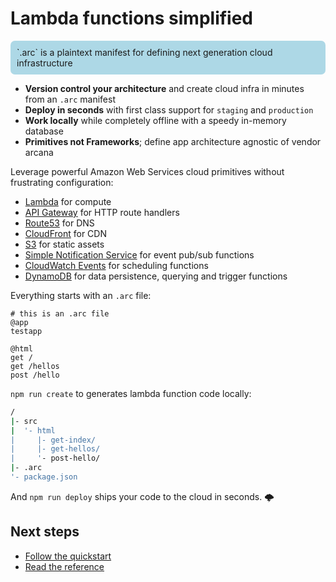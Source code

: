# Lambda functions simplified

<div style=background:lightblue;padding:10px;border-radius:7px;>`.arc` is a plaintext manifest for defining next generation cloud infrastructure</div>

- **Version control your architecture** and create cloud infra in minutes from an `.arc` manifest
- **Deploy in seconds** with first class support for `staging` and `production`
- **Work locally** while completely offline with a speedy in-memory database
- **Primitives not Frameworks**; define app architecture agnostic of vendor arcana

Leverage powerful Amazon Web Services cloud primitives without frustrating configuration: 

- [Lambda](https://aws.amazon.com/lambda/) for compute 
- [API Gateway](https://aws.amazon.com/api-gateway/) for HTTP route handlers
- [Route53](https://aws.amazon.com/route53) for DNS
- [CloudFront](https://aws.amazon.com/cloudfront/) for CDN
- [S3](https://aws.amazon.com/s3/) for static assets
- [Simple Notification Service](https://aws.amazon.com/sns/) for event pub/sub functions
- [CloudWatch Events](https://docs.aws.amazon.com/lambda/latest/dg/with-scheduled-events.html) for scheduling functions
- [DynamoDB](https://aws.amazon.com/dynamodb/) for data persistence, querying and trigger functions

Everything starts with an `.arc` file:

```arc
# this is an .arc file
@app
testapp

@html
get /
get /hellos
post /hello
```

`npm run create` to generates lambda function code locally:

```bash
/
|- src
|  '- html
|     |- get-index/
|     |- get-hellos/
|     '- post-hello/
|- .arc
'- package.json
```

And `npm run deploy` ships your code to the cloud in seconds. <span class=cloud>&#x1f329;</span>

## Next steps

- [Follow the quickstart](/quickstart)
- [Read the reference](/reference)
